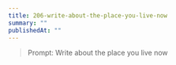 ```yaml
---
title: 206-write-about-the-place-you-live-now
summary: ""
publishedAt: ""
---
```


> Prompt: Write about the place you live now

